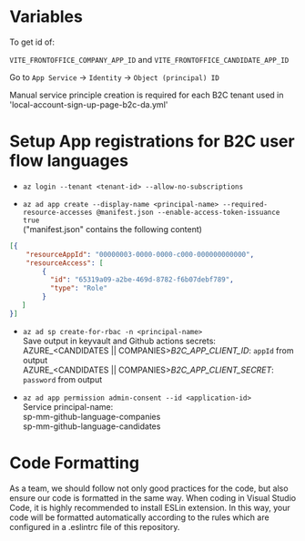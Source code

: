 # Variables

To get id of:

`VITE_FRONTOFFICE_COMPANY_APP_ID` and `VITE_FRONTOFFICE_CANDIDATE_APP_ID`

Go to `App Service` -> `Identity` -> `Object (principal) ID`

Manual service principle creation is required for each B2C tenant used in
'local-account-sign-up-page-b2c-da.yml'

# Setup App registrations for B2C user flow languages
* `az login --tenant <tenant-id> --allow-no-subscriptions`

* `az ad app create --display-name <principal-name> --required-resource-accesses @manifest.json --enable-access-token-issuance true`\
("manifest.json" contains the following content)
```json
[{
    "resourceAppId": "00000003-0000-0000-c000-000000000000",
    "resourceAccess": [
        {
          "id": "65319a09-a2be-469d-8782-f6b07debf789",
          "type": "Role"
        }
   ]
}]
```
* `az ad sp create-for-rbac -n <principal-name>`\
Save output in keyvault and Github actions secrets:\
AZURE_<CANDIDATES || COMPANIES>_B2C_APP_CLIENT_ID_<ENV>: `appId` from output\
AZURE_<CANDIDATES || COMPANIES>_B2C_APP_CLIENT_SECRET_<ENV>: `password` from output

* `az ad app permission admin-consent --id <application-id>`\
Service principal-name:\
sp-mm-github-language-companies\
sp-mm-github-language-candidates

# Code Formatting
As a team, we should follow not only good practices for the code, but also ensure our code is formatted in the same way. When coding in Visual Studio Code, it is highly recommended to install ESLin extension. In this way, your code will be formatted automatically according to the rules which are configured in a .eslintrc file of this repository.